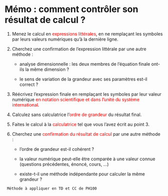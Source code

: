 # Mémo : comment contrôler son résultat de calcul ?

1.  Menez le calcul en <span style="color: red">expressions
    littérales</span>, en ne remplaçant les symboles par leurs valeurs
    numériques qu’à la dernière ligne.

2.  Cherchez une confirmation de l’expression littérale par une autre
    méthode :

    -   analyse dimensionnelle : les deux membres de l’équation finale
        ont-ils la même dimension ?

    -   le sens de variation de la grandeur avec ses paramètres est-il
        correct ?

3.  Réécrivez l’expression finale en remplaçant les symboles par leur
    valeur numérique <span style="color: red">en notation scientifique
    et dans l’unité du système international</span>.

4.  Calculez sans calculatrice l’<span style="color: red">ordre de
    grandeur</span> du résultat final.

5.  Faites le calcul à la <span style="color: red">calculatrice</span>
    tel que vous l’avez écrit au point 3.

6.  Cherchez une <span style="color: red">confirmation du résultat de
    calcul</span> par une autre méthode :

    -   l’ordre de grandeur est-il cohérent ?

    -   la valeur numérique peut-elle être comparée à une valeur connue
        (questions précédentes, énoncé, cours, …)

    -   existe-t-il une méthode indépendante pour calculer la même
        grandeur ?

```{attention}
 Méthode à appliquer en TD et CC de PH100
```
